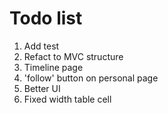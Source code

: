 # Todo list
1. Add test
2. Refact to MVC structure
3. Timeline page
4. 'follow' button on personal page
5. Better UI
6. Fixed width table cell
